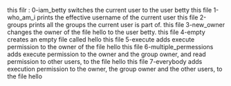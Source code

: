  this filr : 0-iam_betty switches the current user to the user betty
 this file 1-who_am_i prints the effective username of the current user
 this file 2-groups  prints all the groups the current user is part of.
 this file 3-new_owner  changes the owner of the file hello to the user betty.
this file 4-empty creates an empty file called hello
this file 5-execute adds execute permission to the owner of the file hello
this file 6-multiple_permessions adds execute permission to the owner and the group owner, and read permission to other users, to the file hello
this file 7-everybody  adds execution permission to the owner, the group owner and the other users, to the file hello
